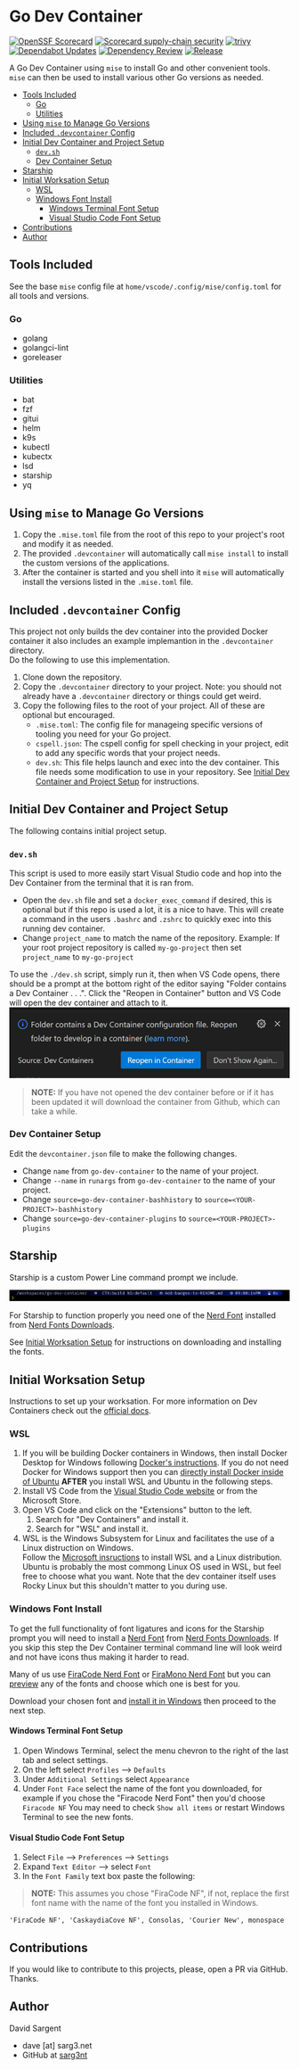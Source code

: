 <!--cspell:ignore sarg trivy gitui kubectx Fira Firacode Caskaydia Consolas   -->
# Go Dev Container

[![OpenSSF Scorecard](https://api.scorecard.dev/projects/github.com/sarg3nt/go-dev-container/badge)](https://scorecard.dev/viewer/?uri=github.com/sarg3nt/go-dev-container)
[![Scorecard supply-chain security](https://github.com/sarg3nt/go-dev-container/actions/workflows/scorecard.yml/badge.svg)](https://github.com/sarg3nt/go-dev-container/actions/workflows/scorecard.yml)
[![trivy](https://github.com/sarg3nt/go-dev-container/actions/workflows/trivy.yml/badge.svg)](https://github.com/sarg3nt/go-dev-container/actions/workflows/trivy.yml)
[![Dependabot Updates](https://github.com/sarg3nt/go-dev-container/actions/workflows/dependabot/dependabot-updates/badge.svg)](https://github.com/sarg3nt/go-dev-container/actions/workflows/dependabot/dependabot-updates)
[![Dependency Review](https://github.com/sarg3nt/go-dev-container/actions/workflows/dependency-review.yml/badge.svg)](https://github.com/sarg3nt/go-dev-container/actions/workflows/dependency-review.yml)
[![Release](https://github.com/sarg3nt/go-dev-container/actions/workflows/release.yml/badge.svg)](https://github.com/sarg3nt/go-dev-container/actions/workflows/release.yml)

A Go Dev Container using `mise` to install Go and other convenient tools.  
`mise` can then be used to install various other Go versions as needed.

- [Tools Included](#tools-included)
  - [Go](#go)
  - [Utilities](#utilities)
- [Using `mise` to Manage Go Versions](#using-mise-to-manage-go-versions)
- [Included `.devcontainer` Config](#included-devcontainer-config)
- [Initial Dev Container and Project Setup](#initial-dev-container-and-project-setup)
  - [`dev.sh`](#devsh)
  - [Dev Container Setup](#dev-container-setup)
- [Starship](#starship)
- [Initial Worksation Setup](#initial-worksation-setup)
  - [WSL](#wsl)
  - [Windows Font Install](#windows-font-install)
    - [Windows Terminal Font Setup](#windows-terminal-font-setup)
    - [Visual Studio Code Font Setup](#visual-studio-code-font-setup)
- [Contributions](#contributions)
- [Author](#author)


## Tools Included

See the base `mise` config file at `home/vscode/.config/mise/config.toml` for all tools and versions.

### Go
- golang
- golangci-lint
- goreleaser

### Utilities
- bat
- fzf
- gitui
- helm
- k9s
- kubectl
- kubectx
- lsd
- starship
- yq

## Using `mise` to Manage Go Versions

1. Copy the `.mise.toml` file from the root of this repo to your project's root and modify it as needed.
1. The provided `.devcontainer` will automatically call `mise install` to install the custom versions of the applications.
1. After the container is started and you shell into it `mise` will automatically install the versions listed in the `.mise.toml` file.

## Included `.devcontainer` Config

This project not only builds the dev container into the provided Docker container it also includes an example implemantion in the `.devcontainer` directory.  
Do the following to use this implementation.

1. Clone down the repository.
1. Copy the `.devcontainer` directory to your project.  Note:  you should not already have a `.devcontainer` directory or things could get weird.
1. Copy the following files to the root of your project.  All of these are optional but encouraged.
    - `.mise.toml`: The config file for manageing specific versions of tooling you need for your Go project.
    - `cspell.json`: The cspell config for spell checking in your project, edit to add any specific words that your project needs.
    - `dev.sh`: This file helps launch and exec into the dev container.  This file needs some modification to use in your repository.  See [Initial Dev Container and Project Setup](#initial-dev-container-and-project-setup) for instructions.

## Initial Dev Container and Project Setup

The following contains initial project setup.

### `dev.sh`

This script is used to more easily start Visual Studio code and hop into the Dev Container from the terminal that it is ran from.

- Open the `dev.sh` file and set a `docker_exec_command` if desired, this is optional but if this repo is used a lot, it is a nice to have.  This will create a command in the users `.bashrc` and `.zshrc` to quickly exec into this running dev container.
- Change `project_name` to match the name of the repository.  Example: If your root project repository is called `my-go-project` then set `project_name` to `my-go-project`

To use the `./dev.sh` script, simply run it, then when VS Code opens, there should be a prompt at the bottom right of the editor saying "Folder contains a Dev Container . . .".  Click the "Reopen in Container" button and VS Code will open the dev container and attach to it.
![Reopen in Container](images/reopen-in-container.png)
> **NOTE:** If you have not opened the dev container before or if it has been updated it will download the container from Github, which can take a while.

### Dev Container Setup

Edit the `devcontainer.json` file to make the following changes.

- Change `name` from `go-dev-container` to the name of your project.
- Change `--name` in `runargs` from `go-dev-container` to the name  of your project.
- Change `source=go-dev-container-bashhistory` to `source=<YOUR-PROJECT>-bashhistory`
- Change `source=go-dev-container-plugins` to `source=<YOUR-PROJECT>-plugins`

## Starship 

Starship is a custom Power Line command prompt we include.

![Starship Prompt](images/starship-prompt.png)

For Starship to function properly you need one of the [Nerd Font](https://www.nerdfonts.com/) installed from [Nerd Fonts Downloads](https://www.nerdfonts.com/font-downloads).

See [Initial Worksation Setup](#initial-worksation-setup) for instructions on downloading and installing the fonts.

## Initial Worksation Setup

Instructions to set up your worksation.
For more information on Dev Containers check out the [official docs](https://code.visualstudio.com/docs/devcontainers/containers).

### WSL

1. If you will be building Docker containers in Windows, then install Docker Desktop for Windows following [Docker's instructions](https://docs.docker.com/desktop/install/windows-install/).  If you do not need Docker for Windows support then you can [directly install Docker inside of Ubuntu](https://docs.docker.com/engine/install/ubuntu/) **AFTER** you install WSL and Ubuntu in the following steps. 
1. Install VS Code from the [Visual Studio Code website](https://code.visualstudio.com/download) or from the Microsoft Store.
1. Open VS Code and click on the "Extensions" button to the left.  
   1. Search for "Dev Containers" and install it.
   1. Search for "WSL" and install it.
1. WSL is the Windows Subsystem for Linux and facilitates the use of a Linux distruction on Windows.  
Follow the [Microsoft insructions](https://learn.microsoft.com/en-us/windows/wsl/install) to install WSL and a Linux distribution.  Ubuntu is probably the most commong Linux OS used in WSL, but feel free to choose what you want.  Note that the dev container itself uses Rocky Linux but this shouldn't matter to you during use.

### Windows Font Install

To get the full functionality of font ligatures and icons for the Starship prompt you will need to install a [Nerd Font](https://www.nerdfonts.com/) from [Nerd Fonts Downloads](https://www.nerdfonts.com/font-downloads).  If you skip this step the Dev Container terminal command line will look weird and not have icons thus making it harder to read.

Many of us use [FiraCode Nerd Font](https://github.com/ryanoasis/nerd-fonts/releases/download/v3.0.2/FiraCode.zip) or [FiraMono Nerd Font](https://github.com/ryanoasis/nerd-fonts/releases/download/v3.0.2/FiraMono.zip) but you can [preview](https://www.programmingfonts.org/#firacode) any of the fonts and choose which one is best for you.

Download your chosen font and [install it in Windows](https://support.microsoft.com/en-us/office/add-a-font-b7c5f17c-4426-4b53-967f-455339c564c1) then proceed to the next step.

#### Windows Terminal Font Setup

1. Open Windows Terminal, select the menu chevron to the right of the last tab and select settings.
1. On the left select `Profiles` --> `Defaults`
1. Under `Additional Settings` select `Appearance`
1. Under `Font Face` select the name of the font you downloaded, for example if you chose the "Firacode Nerd Font" then you'd choose `Firacode NF`  You may need to check `Show all items` or restart Windows Terminal to see the new fonts.

#### Visual Studio Code Font Setup

1. Select `File` --> `Preferences` --> `Settings`
1. Expand `Text Editor` --> select `Font`
1. In the `Font Family` text box paste the following:  

> **NOTE:** This assumes you chose "FiraCode NF", if not, replace the first font name with the name of the font you installed in Windows.

   ```
   'FiraCode NF', 'CaskaydiaCove NF', Consolas, 'Courier New', monospace
   ```

## Contributions

If you would like to contribute to this projects, please, open a PR via GitHub. Thanks.

## Author

David Sargent
- dave [at] sarg3.net
- GitHub at [sarg3nt](https://github.com/sarg3nt)
